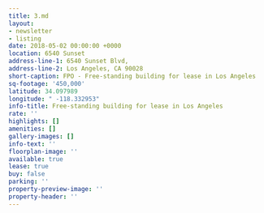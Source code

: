 ```yaml
---
title: 3.md
layout:
- newsletter
- listing
date: 2018-05-02 00:00:00 +0000
location: 6540 Sunset
address-line-1: 6540 Sunset Blvd,
address-line-2: Los Angeles, CA 90028
short-caption: FPO - Free-standing building for lease in Los Angeles
sq-footage: '450,000'
latitude: 34.097989
longitude: " -118.332953"
info-title: Free-standing building for lease in Los Angeles
rate: ''
highlights: []
amenities: []
gallery-images: []
info-text: ''
floorplan-image: ''
available: true
lease: true
buy: false
parking: ''
property-preview-image: ''
property-header: ''
---
```

